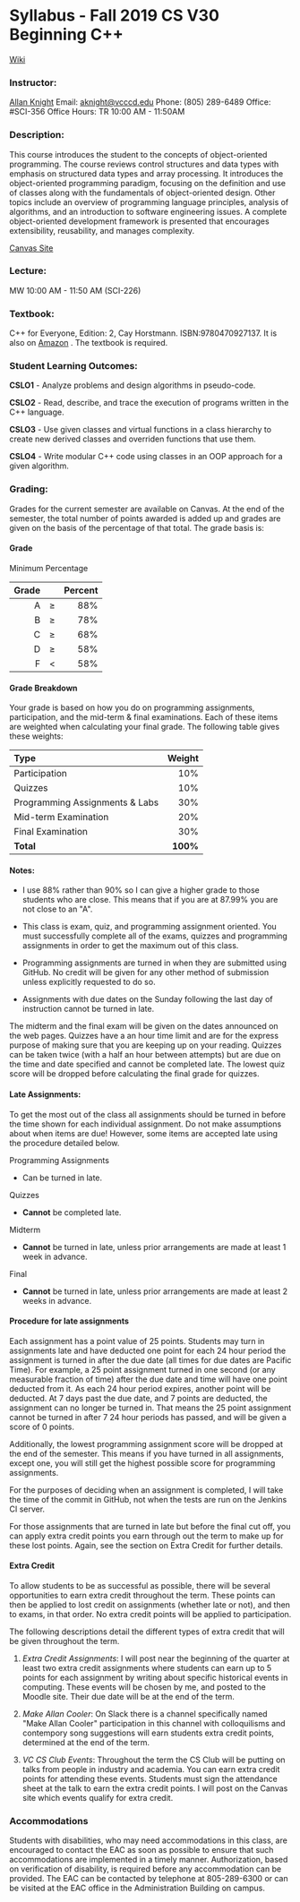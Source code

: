 # Syllabus - Fall 2019 CS V30 Beginning C++

[Wiki](https://github.com/vc-csv30/Course-Information/wiki)

### Instructor:

[Allan Knight](https://www.linkedin.com/in/allanknight) 
Email: [aknight@vcccd.edu](mailto:aknight@vcccd.edu) 
Phone: (805) 289-6489 
Office: #SCI-356 
Office Hours: TR 10:00 AM - 11:50AM 

### Description:  

This course introduces the student to the concepts of object-oriented programming. The course reviews control structures and data types with emphasis on structured data types and array processing. It introduces the object-oriented programming paradigm, focusing on the definition and use of classes along with the fundamentals of object-oriented design. Other topics include an overview of programming language principles, analysis of algorithms, and an introduction to software engineering issues. A complete object-oriented development framework is presented that encourages extensibility, reusability, and manages complexity.

[Canvas Site](https://vcccd.instructure.com/courses/19380)

### Lecture:

MW 10:00 AM - 11:50 AM (SCI-226)

### Textbook: 

C++ for Everyone, Edition: 2, Cay Horstmann. ISBN:9780470927137. It is also on [Amazon](https://www.amazon.com/Everyone-2nd-Cay-S-Horstmann-ebook/dp/B005FHJL3U/) . The textbook is required.

### Student Learning Outcomes:

**CSLO1** - Analyze problems and design algorithms in pseudo-code.

**CSLO2** - Read, describe, and trace the execution of programs written in the C++ language.

**CSLO3** - Use given classes and virtual functions in a class hierarchy to create new derived classes and overriden functions that use them.

**CSLO4** - Write modular C++ code using classes in an OOP approach for a given algorithm.

### Grading:

Grades for the current semester are available on Canvas. At the end of the semester, the total number of points awarded is added up and grades are given on the basis of the percentage of that total. The grade basis is:

#### Grade
Minimum Percentage

| Grade|     | Percent |
|-----:|:---:|--------:|
| A    |  ≥  |     88% |
| B    |  ≥  |     78% |
| C    |  ≥  |     68% |
| D    |  ≥  |     58% |
| F    |  <  |     58% |


#### Grade Breakdown

Your grade is based on how you do on programming assignments, participation, and the mid-term & final examinations. Each of these items are weighted when calculating your final grade. The following table gives these weights:

|Type                             |Weight|
|:--------------------------------|-----:|
| Participation                   |  10% |
| Quizzes                         |  10% |
| Programming Assignments & Labs  |  30% |
| Mid-term Examination            |  20% |
| Final Examination               |  30% |
|**Total**                        | **100%** | 

#### Notes:

- I use 88% rather than 90% so I can give a higher grade to those students who are close. This means that if you are at 87.99% you are not close to an "A".

- This class is exam, quiz, and programming assignment oriented. You must successfully complete all of the exams, quizzes and programming assignments in order to get the maximum out of this class.

- Programming assignments are turned in when they are submitted using GitHub. No credit will be given for any other method of submission unless explicitly requested to do so.

- Assignments with due dates on the Sunday following the last day of instruction cannot be turned in late.

The midterm and the final exam will be given on the dates announced on the web pages.
Quizzes have a an hour time limit and are for the express purpose of making sure that you are keeping up on your reading. Quizzes can be taken twice (with a half an hour between attempts) but are due on the time and date specified and cannot be completed late. The lowest quiz score will be dropped before calculating the final grade for quizzes.

#### Late Assignments:

To get the most out of the class all assignments should be turned in before the time shown for each individual assignment. Do not make assumptions about when items are due! However, some items are accepted late using the procedure detailed below.

Programming Assignments  
- Can be turned in late.

Quizzes  
- **Cannot** be completed late.

Midterm  
- **Cannot** be turned in late, unless prior arrangements are made at least 1 week in advance.

Final  
- **Cannot** be turned in late, unless prior arrangements are made at least 2 weeks in advance.

#### Procedure for late assignments

Each assignment has a point value of 25 points. Students may turn in assignments late and have deducted one point for each 24 hour period the assignment is turned in after the due date (all times for due dates are Pacific Time). For example, a 25 point assignment turned in one second (or any measurable fraction of time) after the due date and time will have one point deducted from it. As each 24 hour period expires, another point will be deducted. At 7 days past the due date, and 7 points are deducted, the assignment can no longer be turned in. That means the 25 point assignment cannot be turned in after 7 24 hour periods has passed, and will be given a score of 0 points. 

Additionally, the lowest programming assignment score will be dropped at the end of the semester. This means if you have turned in all assignments, except one, you will still get the highest possible score for programming assignments.

For the purposes of deciding when an assignment is completed, I will take the time of the commit in GitHub, not when the tests are run on the Jenkins CI server.

For those assignments that are turned in late but before the final cut off, you can apply extra credit points you earn through out the term to make up for these lost points. Again, see the section on Extra Credit for further details.

#### Extra Credit

To allow students to be as successful as possible, there will be several opportunities to earn extra credit throughout the term. These points can then be applied to lost credit on assignments (whether late or not), and then to exams, in that order. No extra credit points will be applied to participation.

The following descriptions detail the different types of extra credit that will be given throughout the term.

1. _Extra Credit Assignments_: I will post near the beginning of the quarter at least two extra credit assignments where students can earn up to 5 points for each assignment by writing about specific historical events in computing. These events will be chosen by me, and posted to the Moodle site. Their due date will be at the end of the term.

3. _Make Allan Cooler_: On Slack there is a channel specifically named "Make Allan Cooler" participation in this channel with colloquilisms and contempory song suggestions will earn students extra credit points, determined at the end of the term.

3. _VC CS Club Events_: Throughout the term the CS Club will be putting on talks from people in industry and academia. You can earn extra credit points for attending these events. Students must sign the attendance sheet at the talk to earn the extra credit points. I will post on the Canvas site which events qualify for extra credit.

### Accommodations

Students with disabilities, who may need accommodations in this class, are encouraged to
contact the EAC as soon as possible to ensure that such accommodations are implemented in a
timely manner. Authorization, based on verification of disability, is required before any
accommodation can be provided. The EAC can be contacted by telephone at 805-289-6300 or
can be visited at the EAC office in the Administration Building on campus.
